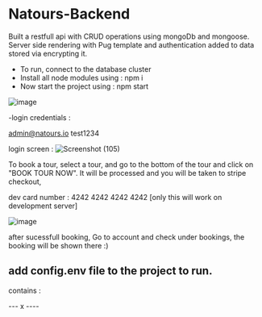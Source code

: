 # Natours-Backend
Built a restfull api with CRUD operations using mongoDb and mongoose. Server side rendering with Pug template and authentication added to data stored via encrypting it.

- To run, connect to the database cluster
- Install all node modules using : npm i
- Now start the project using : npm start

![image](https://user-images.githubusercontent.com/44080191/172593334-9f714660-2b35-4754-90cb-4287672d616b.png)

-login credentials :

admin@natours.io
test1234

login screen :
![Screenshot (105)](https://user-images.githubusercontent.com/44080191/172594221-790bce01-63b2-41f7-ba6b-27cb2875af80.png)

To book a tour, select a tour, and go to the bottom of the tour and click on "BOOK TOUR NOW".
It will be processed and you will be taken to stripe checkout,

dev card number : 4242 4242 4242 4242 [only this will work on development server]

![image](https://user-images.githubusercontent.com/44080191/172595307-d1e59303-9693-4ebe-a458-e906703f5218.png)

after sucessfull booking, Go to account and check under bookings, the booking will be shown there :)


## add config.env file to the project to run.
contains :

<!-- NODE_ENV = development
PORT=3000
DATABASE_PASSWORD = 
DATABASE=

JWT_SECRET=
JWT_EXPIRES_IN=90d
JWT_COOKIE_EXPIRES_IN=90

EMAIL_USERNAME=
EMAIL_PASSWORD=
EMAIL_HOST=
EMAIL_PORT=

EMAIL_FROM=

SENDGRID_USERNAME=
SENDGRID_PASSWORD=

STRIPE_SECRECT_KEY= -->



--- x ----

